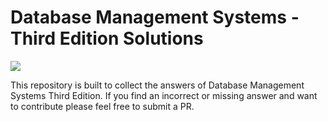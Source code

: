 # Database Management Systems - Third Edition Solutions


![](https://images-na.ssl-images-amazon.com/images/I/51ssbAeFyaL._SX383_BO1,204,203,200_.jpg)


This repository is built to collect the answers of Database Management Systems Third Edition.
If you find an incorrect or missing answer and want to contribute please feel free to submit a PR.


